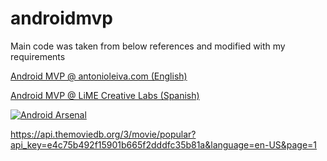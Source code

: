 androidmvp
==========

Main code was taken from below references and modified with my requirements

[Android MVP @ antonioleiva.com (English)](http://antonioleiva.com/mvp-android)

[Android MVP @ LiME Creative Labs (Spanish)](http://www.limecreativelabs.com/mvp-android/)

[![Android Arsenal](https://img.shields.io/badge/Android%20Arsenal-androidmvp-brightgreen.svg?style=flat)](https://android-arsenal.com/details/3/1514)

https://api.themoviedb.org/3/movie/popular?api_key=e4c75b492f15901b665f2dddfc35b81a&language=en-US&page=1